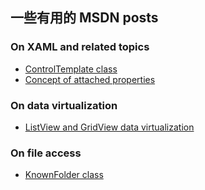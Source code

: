 ﻿## 一些有用的 MSDN posts

### On XAML and related topics
* [ControlTemplate class](https://docs.microsoft.com/en-us/uwp/api/windows.ui.xaml.controls.controltemplate)
* [Concept of attached properties](https://docs.microsoft.com/en-us/windows/uwp/xaml-platform/attached-properties-overview)

### On data virtualization
* [ListView and GridView data virtualization](https://docs.microsoft.com/en-us/windows/uwp/debug-test-perf/listview-and-gridview-data-optimization)

### On file access
* [KnownFolder class](https://docs.microsoft.com/en-us/uwp/api/Windows.Storage.KnownFolders)